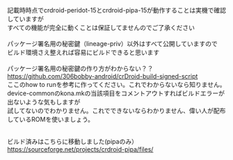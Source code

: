 記載時時点でcrdroid-peridot-15とcrdroid-pipa-15が動作することは実機で確認していますが<br>
すべての機能が完全に動くことは保証してませんのでご了承ください
<br><br>
パッケージ署名用の秘密鍵（lineage-priv）以外はすべて公開していますので<br>
ビルド環境さえ整えれば容易にビルドできると思います<br><br>
パッケージ署名用の秘密鍵の作り方がわからない？？<br>
https://github.com/306bobby-android/crDroid-build-signed-script <br>
ここのhow to runを参考に作ってください。これでわからないなら知りません。<br>
device-commonのkona.mkの当該項目をコメントアウトすればビルドエラーが出ないような気もしますが<br>
試してないのでわかりません。これでできないならわかりません、偉い人が配布しているROMを使いましょう。<br><br>


ビルド済みはこちらに移動しました(pipaのみ）<br>
https://sourceforge.net/projects/crdroid-pipa/files/
